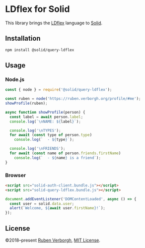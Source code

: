 # LDflex for Solid
This library brings the [LDflex](https://github.com/RubenVerborgh/LDflex) language
to [Solid](https://solid.mit.edu/).

## Installation
```bash
npm install @solid/query-ldflex
```

## Usage
### Node.js
```javascript
const { node } = require('@solid/query-ldflex');

const ruben = node('https://ruben.verborgh.org/profile/#me');
showProfile(ruben);

async function showProfile(person) {
  const label = await person.label;
  console.log(`\nNAME: ${label}`);

  console.log('\nTYPES');
  for await (const type of person.type)
    console.log(`  - ${type}`);

  console.log('\nFRIENDS');
  for await (const name of person.friends.firstName)
    console.log(`  - ${name} is a friend`);
}

```

### Browser
```html
<script src="solid-auth-client.bundle.js"></script>
<script src="solid-query-ldflex.bundle.js"></script>
```

```javascript
document.addEventListener('DOMContentLoaded', async () => {
  const user = solid.data.user;
  alert(`Welcome, ${await user.firstName}!`);
});

```

## License
©2018–present [Ruben Verborgh](https://ruben.verborgh.org/),
[MIT License](https://github.com/RubenVerborgh/LDflex/blob/master/LICENSE.md).
